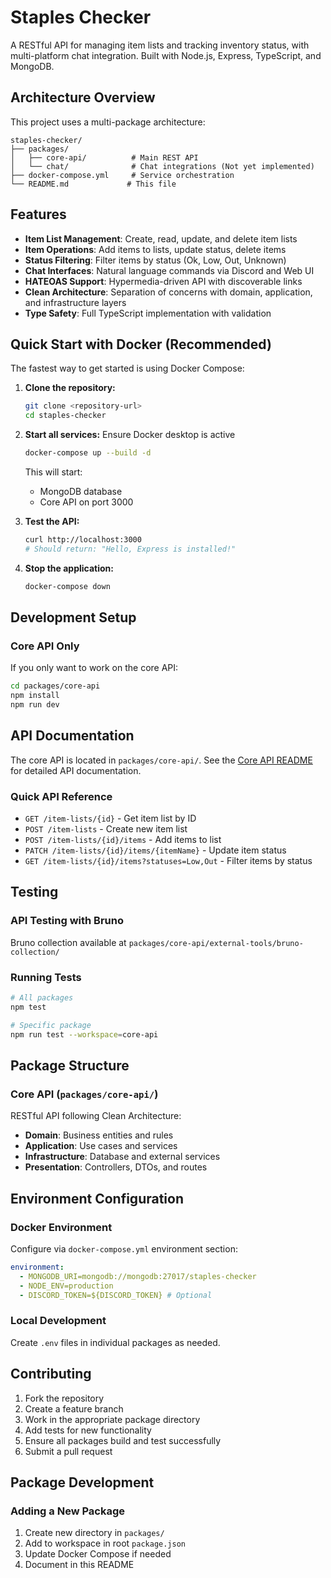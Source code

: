 # Staples Checker

A RESTful API for managing item lists and tracking inventory status, with multi-platform chat integration. Built with Node.js, Express, TypeScript, and MongoDB.

## Architecture Overview

This project uses a multi-package architecture:

```
staples-checker/
├── packages/
│   ├── core-api/          # Main REST API
│   └── chat/              # Chat integrations (Not yet implemented)
├── docker-compose.yml     # Service orchestration
└── README.md             # This file
```

## Features

- **Item List Management**: Create, read, update, and delete item lists
- **Item Operations**: Add items to lists, update status, delete items
- **Status Filtering**: Filter items by status (Ok, Low, Out, Unknown)
- **Chat Interfaces**: Natural language commands via Discord and Web UI
- **HATEOAS Support**: Hypermedia-driven API with discoverable links
- **Clean Architecture**: Separation of concerns with domain, application, and infrastructure layers
- **Type Safety**: Full TypeScript implementation with validation

## Quick Start with Docker (Recommended)

The fastest way to get started is using Docker Compose:

1. **Clone the repository:**

   ```bash
   git clone <repository-url>
   cd staples-checker
   ```

2. **Start all services:**
   Ensure Docker desktop is active

   ```bash
   docker-compose up --build -d
   ```

   This will start:

   - MongoDB database
   - Core API on port 3000

3. **Test the API:**

   ```bash
   curl http://localhost:3000
   # Should return: "Hello, Express is installed!"
   ```

4. **Stop the application:**
   ```bash
   docker-compose down
   ```

## Development Setup

### Core API Only

If you only want to work on the core API:

```bash
cd packages/core-api
npm install
npm run dev
```

## API Documentation

The core API is located in `packages/core-api/`. See the [Core API README](packages/core-api/README.md) for detailed API documentation.

### Quick API Reference

- `GET /item-lists/{id}` - Get item list by ID
- `POST /item-lists` - Create new item list
- `POST /item-lists/{id}/items` - Add items to list
- `PATCH /item-lists/{id}/items/{itemName}` - Update item status
- `GET /item-lists/{id}/items?statuses=Low,Out` - Filter items by status

## Testing

### API Testing with Bruno

Bruno collection available at `packages/core-api/external-tools/bruno-collection/`

### Running Tests

```bash
# All packages
npm test

# Specific package
npm run test --workspace=core-api
```

## Package Structure

### Core API (`packages/core-api/`)

RESTful API following Clean Architecture:

- **Domain**: Business entities and rules
- **Application**: Use cases and services
- **Infrastructure**: Database and external services
- **Presentation**: Controllers, DTOs, and routes

## Environment Configuration

### Docker Environment

Configure via `docker-compose.yml` environment section:

```yaml
environment:
  - MONGODB_URI=mongodb://mongodb:27017/staples-checker
  - NODE_ENV=production
  - DISCORD_TOKEN=${DISCORD_TOKEN} # Optional
```

### Local Development

Create `.env` files in individual packages as needed.

## Contributing

1. Fork the repository
2. Create a feature branch
3. Work in the appropriate package directory
4. Add tests for new functionality
5. Ensure all packages build and test successfully
6. Submit a pull request

## Package Development

### Adding a New Package

1. Create new directory in `packages/`
2. Add to workspace in root `package.json`
3. Update Docker Compose if needed
4. Document in this README
